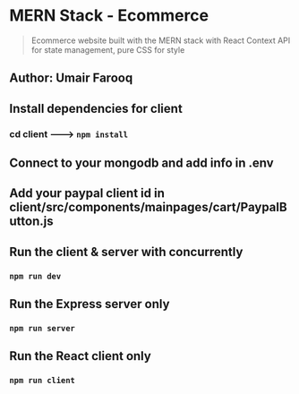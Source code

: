 # MERN Stack - Ecommerce
> Ecommerce website built with the MERN stack with React Context API for state management, pure CSS for style



## Author: Umair Farooq




## Install dependencies for client
### cd client ---> `npm install`

## Connect to your mongodb and add info in .env

## Add your paypal client id in client/src/components/mainpages/cart/PaypalButton.js

## Run the client & server with concurrently
### `npm run dev`

## Run the Express server only
### `npm run server`

## Run the React client only
### `npm run client`


